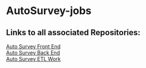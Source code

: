 # AutoSurvey-jobs

## Links to all associated Repositories:
[Auto Survey Front End](https://github.com/revaturelabs/AutoSurvey-front)  
[Auto Survey Back End](https://github.com/revaturelabs/AutoSurvey-back)  
[Auto Survey ETL Work](https://github.com/revaturelabs/AutoSurvey-jobs)  

